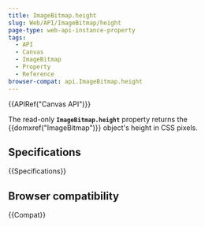 ```yaml
---
title: ImageBitmap.height
slug: Web/API/ImageBitmap/height
page-type: web-api-instance-property
tags:
  - API
  - Canvas
  - ImageBitmap
  - Property
  - Reference
browser-compat: api.ImageBitmap.height
---
```


{{APIRef("Canvas API")}}

The read-only **`ImageBitmap.height`** property returns the {{domxref("ImageBitmap")}} object's height in CSS pixels.

## Specifications

{{Specifications}}

## Browser compatibility

{{Compat}}
